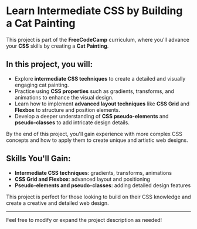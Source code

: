 # Learn Intermediate CSS by Building a Cat Painting

This project is part of the **FreeCodeCamp** curriculum, where you'll advance your **CSS** skills by creating a **Cat Painting**.

## In this project, you will:
- Explore **intermediate CSS techniques** to create a detailed and visually engaging cat painting.
- Practice using **CSS properties** such as gradients, transforms, and animations to enhance the visual design.
- Learn how to implement **advanced layout techniques** like **CSS Grid** and **Flexbox** to structure and position elements.
- Develop a deeper understanding of **CSS pseudo-elements** and **pseudo-classes** to add intricate design details.

By the end of this project, you'll gain experience with more complex CSS concepts and how to apply them to create unique and artistic web designs.

## Skills You'll Gain:
- **Intermediate CSS techniques**: gradients, transforms, animations
- **CSS Grid and Flexbox**: advanced layout and positioning
- **Pseudo-elements and pseudo-classes**: adding detailed design features

This project is perfect for those looking to build on their CSS knowledge and create a creative and detailed web design.

---

Feel free to modify or expand the project description as needed!
